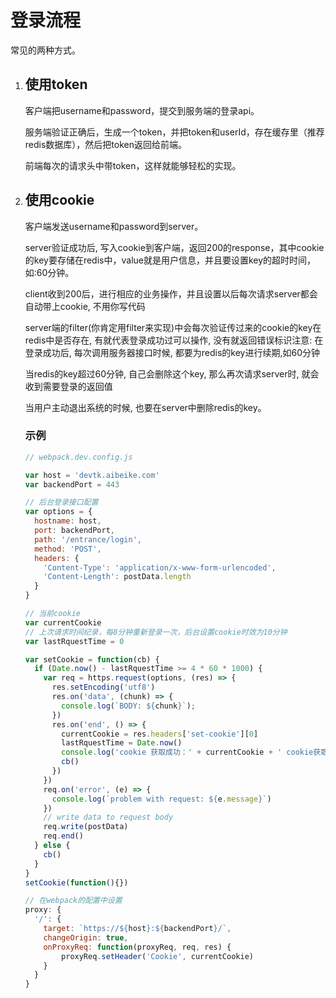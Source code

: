 # 登录流程

常见的两种方式。

1. ## 使用token

   客户端把username和password，提交到服务端的登录api。

   服务端验证正确后，生成一个token，并把token和userId，存在缓存里（推荐redis数据库），然后把token返回给前端。

   前端每次的请求头中带token，这样就能够轻松的实现。

2. ## 使用cookie

   客户端发送username和password到server。

   server验证成功后, 写入cookie到客户端，返回200的response，其中cookie的key要存储在redis中，value就是用户信息，并且要设置key的超时时间，如:60分钟。

   client收到200后，进行相应的业务操作，并且设置以后每次请求server都会自动带上cookie, 不用你写代码

   server端的filter(你肯定用filter来实现)中会每次验证传过来的cookie的key在redis中是否存在, 有就代表登录成功过可以操作, 没有就返回错误标识注意: 在登录成功后, 每次调用服务器接口时候, 都要为redis的key进行续期,如60分钟

   当redis的key超过60分钟, 自己会删除这个key, 那么再次请求server时, 就会收到需要登录的返回值

   当用户主动退出系统的时候, 也要在server中删除redis的key。

   ### 示例

   ```js
   // webpack.dev.config.js
   
   var host = 'devtk.aibeike.com'
   var backendPort = 443
   
   // 后台登录接口配置
   var options = {
     hostname: host,
     port: backendPort,
     path: '/entrance/login',
     method: 'POST',
     headers: {
       'Content-Type': 'application/x-www-form-urlencoded',
       'Content-Length': postData.length
     }
   }
   
   // 当前cookie
   var currentCookie
   // 上次请求时间纪录，每8分钟重新登录一次，后台设置cookie时效为10分钟
   var lastRquestTime = 0
   
   var setCookie = function(cb) {
     if (Date.now() - lastRquestTime >= 4 * 60 * 1000) {
       var req = https.request(options, (res) => {
         res.setEncoding('utf8')
         res.on('data', (chunk) => {
           console.log(`BODY: ${chunk}`);
         })
         res.on('end', () => {
           currentCookie = res.headers['set-cookie'][0]
           lastRquestTime = Date.now()
           console.log('cookie 获取成功：' + currentCookie + ' cookie获取时间为：' + lastRquestTime)
           cb()
         })
       })
       req.on('error', (e) => {
         console.log(`problem with request: ${e.message}`)
       })
       // write data to request body
       req.write(postData)
       req.end()
     } else {
       cb()
     }
   }
   setCookie(function(){})
   
   // 在webpack的配置中设置
   proxy: {
     '/': {
       target: `https://${host}:${backendPort}/`,
       changeOrigin: true,
       onProxyReq: function(proxyReq, req, res) {
           proxyReq.setHeader('Cookie', currentCookie)
       }
     }
   }
   ```